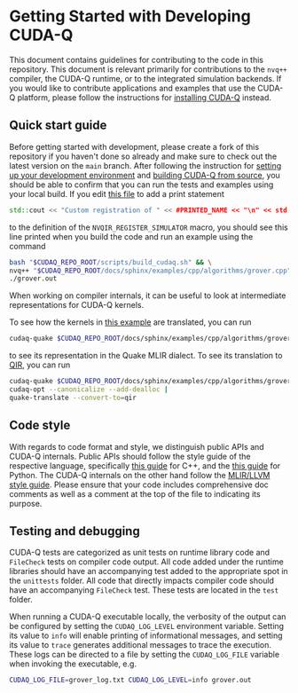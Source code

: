 # Getting Started with Developing CUDA-Q

This document contains guidelines for contributing to the code in this
repository. This document is relevant primarily for contributions to the `nvq++`
compiler, the CUDA-Q runtime, or to the integrated simulation backends. If
you would like to contribute applications and examples that use the CUDA-Q
platform, please follow the instructions for [installing CUDA-Q][official_install] instead.

[official_install]: https://nvidia.github.io/cuda-quantum/latest/install.html

## Quick start guide

Before getting started with development, please create a fork of this repository
if you haven't done so already and make sure to check out the latest version on
the `main` branch. After following the instruction for [setting up your
development environment](./Dev_Setup.md) and [building CUDA-Q from
source](Building.md), you should be able to confirm that you can run the tests
and examples using your local build. If you edit [this
file](./runtime/nvqir/CircuitSimulator.h) to add a print statement

```c++
std::cout << "Custom registration of " << #PRINTED_NAME << "\n" << std::endl;
```

to the definition of the `NVQIR_REGISTER_SIMULATOR` macro, you should see this
line printed when you build the code and run an example using the command

```bash
bash "$CUDAQ_REPO_ROOT/scripts/build_cudaq.sh" && \
nvq++ "$CUDAQ_REPO_ROOT/docs/sphinx/examples/cpp/algorithms/grover.cpp" -o grover.out && \
./grover.out
```

When working on compiler internals, it can be useful to look at intermediate
representations for CUDA-Q kernels.

To see how the kernels in [this
example](./docs/sphinx/examples/cpp/algorithms/grover.cpp) are translated, you
can run

```bash
cudaq-quake $CUDAQ_REPO_ROOT/docs/sphinx/examples/cpp/algorithms/grover.cpp
```

to see its representation in the Quake MLIR dialect. To see its translation to
[QIR](https://www.qir-alliance.org/), you can run

```bash
cudaq-quake $CUDAQ_REPO_ROOT/docs/sphinx/examples/cpp/algorithms/grover.cpp |
cudaq-opt --canonicalize --add-dealloc |
quake-translate --convert-to=qir
```

## Code style

With regards to code format and style, we distinguish public APIs and CUDA-Q
internals. Public APIs should follow the style guide of the respective
language, specifically [this guide][cpp_style] for C++, and the [this
guide][python_style] for Python. The CUDA-Q internals on the other hand
follow the [MLIR/LLVM style guide][llvm_style]. Please ensure that your code
includes comprehensive doc comments as well as a comment at the top of the file
to indicating its purpose.

[python_style]: https://google.github.io/styleguide/pyguide.html
[cpp_style]: https://www.gnu.org/prep/standards/standards.html
[llvm_style]: https://llvm.org/docs/CodingStandards.html

## Testing and debugging

CUDA-Q tests are categorized as unit tests on runtime library code and
`FileCheck` tests on compiler code output. All code added under the runtime
libraries should have an accompanying test added to the appropriate spot in the
`unittests` folder. All code that directly impacts compiler code should have an
accompanying `FileCheck` test. These tests are located in the `test` folder.

When running a CUDA-Q executable locally, the verbosity of the output can
be configured by setting the `CUDAQ_LOG_LEVEL` environment variable. Setting its
value to `info` will enable printing of informational messages, and setting its
value to `trace` generates additional messages to trace the execution. These
logs can be directed to a file by setting the `CUDAQ_LOG_FILE` variable when
invoking the executable, e.g.

```bash
CUDAQ_LOG_FILE=grover_log.txt CUDAQ_LOG_LEVEL=info grover.out
```
